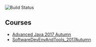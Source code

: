 ![Build Status](https://travis-ci.org/ozkansari/MyCourses.svg?branch=master)

## Courses

* [Advanced Java 2017 Autumn](AdvancedJava_2017Autumn/index.html)
* [SoftwareDevEnvAndTools_2017Autumn](SoftwareDevEnvAndTools_2017Autumn/index.html)




